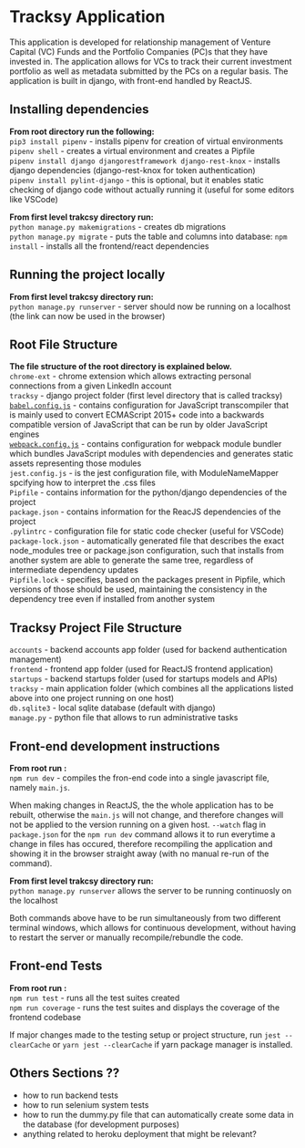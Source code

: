 # Tracksy Application

This application is developed for relationship management of Venture Capital (VC) Funds and the Portfolio Companies (PC)s that they have invested in. The application allows for VCs to track their current investment portfolio as well as metadata submitted by the PCs on a regular basis. The application is built in django, with front-end handled by ReactJS.

## Installing dependencies

**From root directory run the following:**\
`pip3 install pipenv` - installs pipenv for creation of virtual environments \
`pipenv shell` - creates a virtual environment and creates a Pipfile \
`pipenv install django djangorestframework django-rest-knox` - installs django dependencies (django-rest-knox for token authentication) \
`pipenv install pylint-django` - this is optional, but it enables static checking of django code without actually running it (useful for some editors like VSCode)

**From first level trakcsy directory run:**\
`python manage.py makemigrations` - creates db migrations \
`python manage.py migrate` - puts the table and columns into database:
`npm install` - installs all the frontend/react dependencies

## Running the project locally

**From first level trakcsy directory run:**\
`python manage.py runserver` - server should now be running on a localhost (the link can now be used in the browser)

## Root File Structure

**The file structure of the root directory is explained below.**\
`chrome-ext` - chrome extension which allows extracting personal connections from a given LinkedIn account\
`tracksy` - django project folder (first level directory that is called tracksy)\
[`babel.config.js`](https://babeljs.io/) - contains configuration for JavaScript transcompiler that is mainly used to convert ECMAScript 2015+ code into a backwards compatible version of JavaScript that can be run by older JavaScript engines \
[`webpack.config.js`](https://webpack.js.org/) - contains configuration for webpack module bundler which bundles JavaScript modules with dependencies and generates static assets representing those modules\
`jest.config.js` - is the jest configuration file, with ModuleNameMapper spcifying how to interpret the .css files\
`Pipfile` - contains information for the python/django dependencies of the project \
`package.json` - contains information for the ReacJS dependencies of the project\
`.pylintrc` - configuration file for static code checker (useful for VSCode)\
`package-lock.json` - automatically generated file that describes the exact node_modules tree or package.json configuration, such that installs from another system are able to generate the same tree, regardless of intermediate dependency updates\
`Pipfile.lock` - specifies, based on the packages present in Pipfile, which versions of those should be used, maintaining the consistency in the dependency tree even if installed from another system

## Tracksy Project File Structure

`accounts` - backend accounts app folder (used for backend authentication management)\
`frontend` - frontend app folder (used for ReactJS frontend application) \
`startups` - backend startups folder (used for startups models and APIs)\
`tracksy` - main application folder (which combines all the applications listed above into one project running on one host)\
`db.sqlite3` - local sqlite database (default with django)\
`manage.py` - python file that allows to run administrative tasks

## Front-end development instructions

**From root run :**\
`npm run dev` - compiles the fron-end code into a single javascript file, namely `main.js`.

When making changes in ReactJS, the the whole application has to be rebuilt, otherwise the `main.js` will not change, and therefore changes will not be applied to the version running on a given host. `--watch` flag in `package.json` for the `npm run dev` command allows it to run everytime a change in files has occured, therefore recompiling the application and showing it in the browser straight away (with no manual re-run of the command).

**From first level trakcsy directory run:**\
`python manage.py runserver` allows the server to be running continuosly on the localhost

Both commands above have to be run simultaneously from two different terminal windows, which allows for continuous development, without having to restart the server or manually recompile/rebundle the code.

## Front-end Tests

**From root run :**\
`npm run test` - runs all the test suites created\
`npm run coverage` - runs the test suites and displays the coverage of the frontend codebase

If major changes made to the testing setup or project structure, run `jest --clearCache` or `yarn jest --clearCache` if yarn package manager is installed.

## Others Sections ??

- how to run backend tests
- how to run selenium system tests
- how to run the dummy.py file that can automatically create some data in the database (for development purposes)
- anything related to heroku deployment that might be relevant?
